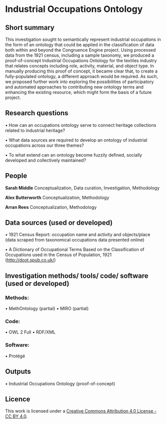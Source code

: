 # Industrial Occupations Ontology


## Short summary
This investigation sought to semantically represent industrial occupations in the form of an ontology that could be applied in the classification of data both within and beyond the Congruence Engine project. Using processed data from the 1921 census, including a sample taxonomy, we produced a proof-of-concept Industrial Occupations Ontology for the textiles industry that relates concepts including role, activity, material, and object type. In manually producing this proof of concept, it became clear that, to create a fully-populated ontology, a different approach would be required. As such, we proposed further work into exploring the possibilities of participatory and automated approaches to contributing new ontology terms and enhancing the existing resource, which might form the basis of a future project.

## Research questions
•	How can an occupations ontology serve to connect heritage collections related to industrial heritage?

•	What data sources are required to develop an ontology of industrial occupations across our three themes?

•	To what extend can an ontology become fuzzily defined, socially developed and collectively maintained?

## People
**Sarah Middle**
Conceptualization, Data curation, Investigation, Methodology

**Alex Butterworth**
Conceptualization, Methodology

**Arran Rees**
Conceptualization, Methodology


## Data sources (used or developed)
•	1921 Census Report: occupation name and activity and objects/place (data scraped from taxonomical occupations data presented online)

•	A Dictionary of Occupational Terms Based on the Classification of Occupations used in the Census of Population, 1921 (http://doot.spub.co.uk/) 

## Investigation methods/ tools/ code/ software (used or developed)
### Methods:
•	MethOntology (partial)
•	MIRO (partial)

### Code:
•	OWL 2 Full
•	RDF/XML


### Software:
•	Protégé

## Outputs  
•	Industrial Occupations Ontology (proof-of-concept)



## Licence 
This work is licensed under a [Creative Commons Attribution 4.0 License - CC BY 4.0](https://creativecommons.org/licenses/by/4.0/).
